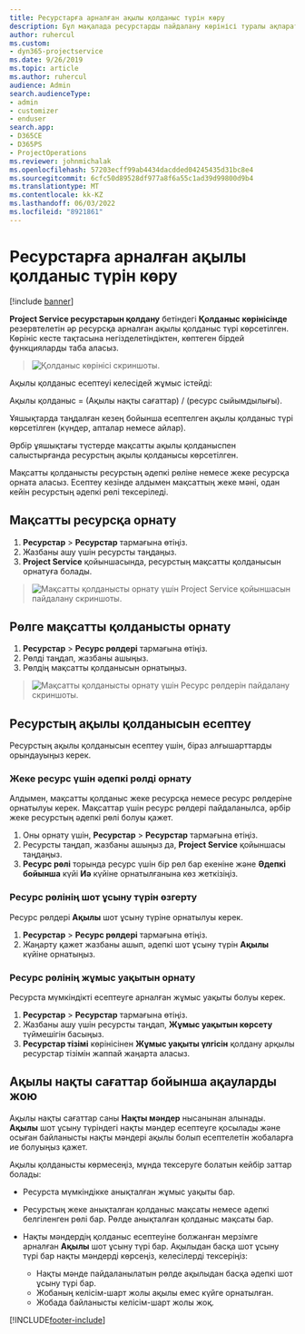 ```yaml
---
title: Ресурстарға арналған ақылы қолданыс түрін көру
description: Бұл мақалада ресурстарды пайдалану көрінісі туралы ақпарат берілген.
author: ruhercul
ms.custom:
- dyn365-projectservice
ms.date: 9/26/2019
ms.topic: article
ms.author: ruhercul
audience: Admin
search.audienceType:
- admin
- customizer
- enduser
search.app:
- D365CE
- D365PS
- ProjectOperations
ms.reviewer: johnmichalak
ms.openlocfilehash: 57203ecff99ab4434dacdded04245435d31bc8e4
ms.sourcegitcommit: 6cfc50d89528df977a8f6a55c1ad39d99800d9b4
ms.translationtype: MT
ms.contentlocale: kk-KZ
ms.lasthandoff: 06/03/2022
ms.locfileid: "8921861"
---
```

# <a name="view-chargeable-utilization-for-resources"></a>Ресурстарға арналған ақылы қолданыс түрін көру

[!include [banner](../includes/psa-now-project-operations.md)]
 
**Project Service ресурстарын қолдану** бетіндегі **Қолданыс көрінісінде** резервтелетін әр ресурсқа арналған ақылы қолданыс түрі көрсетілген. Көрініс кесте тақтасына негізделетіндіктен, көптеген бірдей функцияларды таба аласыз.

> ![Қолданыс көрінісі скриншоты.](media/FAQ-utilization-1.png)
 

Ақылы қолданыс есептеуі келесідей жұмыс істейді:

   Ақылы қолданыс = (Ақылы нақты сағаттар) / (ресурс сыйымдылығы).

Ұяшықтарда таңдалған кезең бойынша есептелген ақылы қолданыс түрі көрсетілген (күндер, апталар немесе айлар).

Әрбір ұяшықтағы түстерде мақсатты ақылы қолданыспен салыстырғанда ресурстың ақылы қолданысы көрсетілген. 

Мақсатты қолданысты ресурстың әдепкі рөліне немесе жеке ресурсқа орната аласыз. Есептеу кезінде алдымен мақсаттың жеке мәні, одан кейін ресурстың әдепкі рөлі тексеріледі.

## <a name="set-target-on-a-resource"></a>Мақсатты ресурсқа орнату

1. **Ресурстар** \> **Ресурстар** тармағына өтіңіз. 
2. Жазбаны ашу үшін ресурсты таңдаңыз. 
3. **Project Service** қойыншасында, ресурстың мақсатты қолданысын орнатуға болады.

> ![Мақсатты қолданысты орнату үшін Project Service қойыншасын пайдалану скриншоты.](media/FAQ-utilization-2.png)
 
## <a name="set-target-utilization-on-a-role"></a>Рөлге мақсатты қолданысты орнату

1. **Ресурстар** \> **Ресурс рөлдері** тармағына өтіңіз. 
2. Рөлді таңдап, жазбаны ашыңыз. 
3. Рөлдің мақсатты қолданысын орнатыңыз.

> ![Мақсатты қолданысты орнату үшін Ресурс рөлдерін пайдалану скриншоты.](media/FAQ-utilization-3.png)
 
## <a name="calculate-chargeable-utilization-for-a-resource"></a>Ресурстың ақылы қолданысын есептеу

Ресурстың ақылы қолданысын есептеу үшін, біраз алғышарттарды орындауыңыз керек. 

### <a name="set-default-role-for-individual-resource"></a>Жеке ресурс үшін әдепкі рөлді орнату

Алдымен, мақсатты қолданыс жеке ресурсқа немесе ресурс рөлдеріне орнатылуы керек. Мақсаттар үшін ресурс рөлдері пайдаланылса, әрбір жеке ресурстың әдепкі рөлі болуы қажет. 

1. Оны орнату үшін, **Ресурстар** \> **Ресурстар** тармағына өтіңіз. 
2. Ресурсты таңдап, жазбаны ашыңыз да, **Project Service** қойыншасы таңдаңыз. 
3. **Ресурс рөлі** торында ресурс үшін бір рөл бар екеніне және **Әдепкі бойынша** күйі **Иә** күйіне орнатылғанына көз жеткізіңіз.
 
### <a name="change-billing-type-for-resource-role"></a>Ресурс рөлінің шот ұсыну түрін өзгерту

Ресурс рөлдері **Ақылы** шот ұсыну түріне орнатылуы керек. 

1. **Ресурстар** \> **Ресурс рөлдері** тармағына өтіңіз. 
2. Жаңарту қажет жазбаны ашып, әдепкі шот ұсыну түрін **Ақылы** күйіне орнатыңыз.

### <a name="set-working-hours-for-resource-role"></a>Ресурс рөлінің жұмыс уақытын орнату
 
Ресурста мүмкіндікті есептеуге арналған жұмыс уақыты болуы керек. 

1. **Ресурстар** \> **Ресурстар** тармағына өтіңіз. 
2. Жазбаны ашу үшін ресурсты таңдап, **Жұмыс уақытын көрсету** түймешігін басыңыз. 
3. **Ресурстар тізімі** көрінісінен **Жұмыс уақыты үлгісін** қолдану арқылы ресурстар тізімін жаппай жаңарта аласыз.

## <a name="troubleshooting-chargeable-actual-hours"></a>Ақылы нақты сағаттар бойынша ақауларды жою

Ақылы нақты сағаттар саны **Нақты мәндер** нысанынан алынады. **Ақылы** шот ұсыну түріндегі нақты мәндер есептеуге қосылады және осыған байланысты нақты мәндері ақылы болып есептелетін жобаларға ие болуыңыз қажет.

Ақылы қолданысты көрмесеңіз, мұнда тексеруге болатын кейбір заттар болады:

- Ресурста мүмкіндікке анықталған жұмыс уақыты бар.
- Ресурстың жеке анықталған қолданыс мақсаты немесе әдепкі белгіленген рөлі бар. Рөлде анықталған қолданыс мақсаты бар.
- Нақты мәндердің қолданыс есептеуіне болжанған мерзімге арналған **Ақылы** шот ұсыну түрі бар. Ақылыдан басқа шот ұсыну түрі бар нақты мәндерді көрсеңіз, келесілерді тексеріңіз:

  - Нақты мәнде пайдаланылатын рөлде ақылыдан басқа әдепкі шот ұсыну түрі бар.
  - Жобаның келісім-шарт жолы ақылы емес күйге орнатылған.
  - Жобада байланысты келісім-шарт жолы жоқ.



[!INCLUDE[footer-include](../includes/footer-banner.md)]
